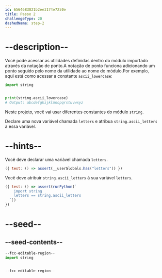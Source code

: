 ```yaml
---
id: 6564683821b2ee3174e7250e
title: Passo 2
challengeType: 20
dashedName: step-2
---
```


# --description--

Você pode acessar as utilidades definidas dentro do módulo importado através da notação de ponto.A notação de ponto funciona adicionando um ponto seguido pelo nome da utilidade ao nome do módulo.Por exemplo, aqui está como acessar a constante `ascii_lowercase`:

```py
import string


print(string.ascii_lowercase)
# Output: abcdefghijklmnopqrstuvwxyz
```

Neste projeto, você vai usar diferentes constantes do módulo `string`. 

Declare uma nova variável chamada `letters` e atribua `string.ascii_letters` a essa variável.

# --hints--

Você deve declarar uma variável chamada `letters`.

```js
({ test: () => assert(__userGlobals.has("letters")) })
```

Você deve atribuir `string.ascii_letters` à sua variável `letters`.

```js
({ test: () => assert(runPython(`
    import string
    letters == string.ascii_letters
  `))
})
```

# --seed--

## --seed-contents--

```py
--fcc-editable-region--
import string


--fcc-editable-region--
```
